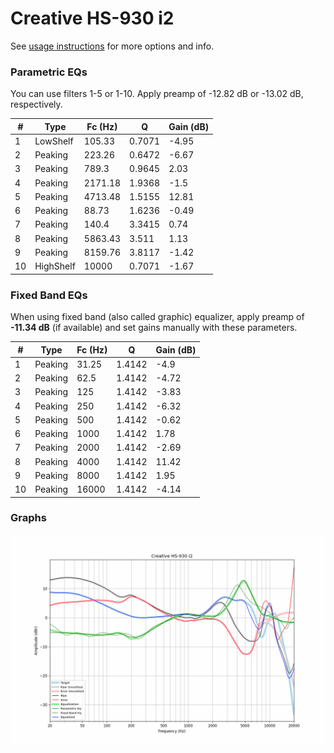 # Creative HS-930 i2
See [usage instructions](https://github.com/jaakkopasanen/AutoEq#usage) for more options and info.

### Parametric EQs
You can use filters 1-5 or 1-10. Apply preamp of -12.82 dB or -13.02 dB, respectively.

|   # | Type      |   Fc (Hz) |      Q |   Gain (dB) |
|-----|-----------|-----------|--------|-------------|
|   1 | LowShelf  |    105.33 | 0.7071 |       -4.95 |
|   2 | Peaking   |    223.26 | 0.6472 |       -6.67 |
|   3 | Peaking   |    789.3  | 0.9645 |        2.03 |
|   4 | Peaking   |   2171.18 | 1.9368 |       -1.5  |
|   5 | Peaking   |   4713.48 | 1.5155 |       12.81 |
|   6 | Peaking   |     88.73 | 1.6236 |       -0.49 |
|   7 | Peaking   |    140.4  | 3.3415 |        0.74 |
|   8 | Peaking   |   5863.43 | 3.511  |        1.13 |
|   9 | Peaking   |   8159.76 | 3.8117 |       -1.42 |
|  10 | HighShelf |  10000    | 0.7071 |       -1.67 |

### Fixed Band EQs
When using fixed band (also called graphic) equalizer, apply preamp of **-11.34 dB** (if available) and set gains manually with these parameters.

|   # | Type    |   Fc (Hz) |      Q |   Gain (dB) |
|-----|---------|-----------|--------|-------------|
|   1 | Peaking |     31.25 | 1.4142 |       -4.9  |
|   2 | Peaking |     62.5  | 1.4142 |       -4.72 |
|   3 | Peaking |    125    | 1.4142 |       -3.83 |
|   4 | Peaking |    250    | 1.4142 |       -6.32 |
|   5 | Peaking |    500    | 1.4142 |       -0.62 |
|   6 | Peaking |   1000    | 1.4142 |        1.78 |
|   7 | Peaking |   2000    | 1.4142 |       -2.69 |
|   8 | Peaking |   4000    | 1.4142 |       11.42 |
|   9 | Peaking |   8000    | 1.4142 |        1.95 |
|  10 | Peaking |  16000    | 1.4142 |       -4.14 |

### Graphs
![](./Creative%20HS-930%20i2.png)

